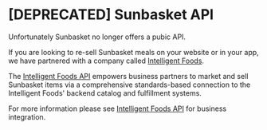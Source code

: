 # [DEPRECATED] Sunbasket API

Unfortunately Sunbasket no longer offers a pubic API. 

If you are looking to re-sell Sunbasket meals on your website or in your app, we have partnered with a company called [Intelligent Foods]. 

The [Intelligent Foods API] empowers business partners to market and sell Sunbasket items via a comprehensive standards-based connection to the Intelligent Foods' backend catalog and fulfillment systems.

For more information please see [Intelligent Foods API] for business integration.

[Intelligent Foods]: http://www.intelligentfoods.com
[Intelligent Foods API]: https://intelligent-foods.github.io/partner-api/
